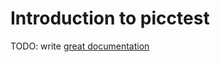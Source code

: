 # Introduction to picctest

TODO: write [great documentation](http://jacobian.org/writing/what-to-write/)
